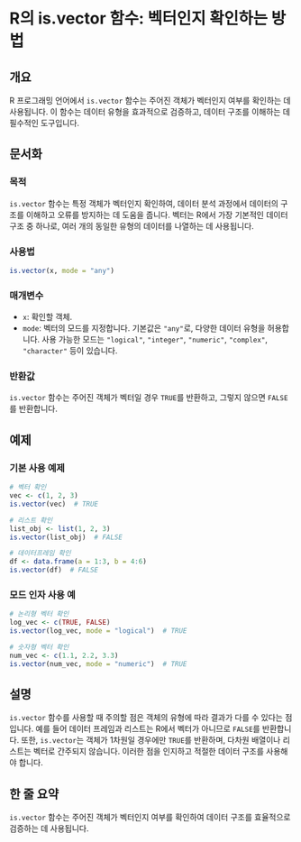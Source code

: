 <!--
Meta Description: # R의 is.vector 함수: 벡터인지 확인하는 방법 ## 개요 R 프로그래밍 언어에서 `is.vector` 함수는 주어진 객체가 벡터인지 여부를 확인하는 데 사용됩니다. 이 함수는 데이터 유형을 효과적으로 검증하고, 데이터 구조를 이해하는 데 필수적인 도구입니다....
Meta Keywords: vector, 데이터, true, 함수는, 객체가
-->

# R의 is.vector 함수: 벡터인지 확인하는 방법

## 개요
R 프로그래밍 언어에서 `is.vector` 함수는 주어진 객체가 벡터인지 여부를 확인하는 데 사용됩니다. 이 함수는 데이터 유형을 효과적으로 검증하고, 데이터 구조를 이해하는 데 필수적인 도구입니다.

## 문서화
### 목적
`is.vector` 함수는 특정 객체가 벡터인지 확인하여, 데이터 분석 과정에서 데이터의 구조를 이해하고 오류를 방지하는 데 도움을 줍니다. 벡터는 R에서 가장 기본적인 데이터 구조 중 하나로, 여러 개의 동일한 유형의 데이터를 나열하는 데 사용됩니다.

### 사용법
```R
is.vector(x, mode = "any")
```

### 매개변수
- `x`: 확인할 객체.
- `mode`: 벡터의 모드를 지정합니다. 기본값은 `"any"`로, 다양한 데이터 유형을 허용합니다. 사용 가능한 모드는 `"logical"`, `"integer"`, `"numeric"`, `"complex"`, `"character"` 등이 있습니다.

### 반환값
`is.vector` 함수는 주어진 객체가 벡터일 경우 `TRUE`를 반환하고, 그렇지 않으면 `FALSE`를 반환합니다.

## 예제
### 기본 사용 예제
```R
# 벡터 확인
vec <- c(1, 2, 3)
is.vector(vec)  # TRUE

# 리스트 확인
list_obj <- list(1, 2, 3)
is.vector(list_obj)  # FALSE

# 데이터프레임 확인
df <- data.frame(a = 1:3, b = 4:6)
is.vector(df)  # FALSE
```

### 모드 인자 사용 예
```R
# 논리형 벡터 확인
log_vec <- c(TRUE, FALSE)
is.vector(log_vec, mode = "logical")  # TRUE

# 숫자형 벡터 확인
num_vec <- c(1.1, 2.2, 3.3)
is.vector(num_vec, mode = "numeric")  # TRUE
```

## 설명
`is.vector` 함수를 사용할 때 주의할 점은 객체의 유형에 따라 결과가 다를 수 있다는 점입니다. 예를 들어 데이터 프레임과 리스트는 R에서 벡터가 아니므로 `FALSE`를 반환합니다. 또한, `is.vector`는 객체가 1차원일 경우에만 `TRUE`를 반환하며, 다차원 배열이나 리스트는 벡터로 간주되지 않습니다. 이러한 점을 인지하고 적절한 데이터 구조를 사용해야 합니다.

## 한 줄 요약
`is.vector` 함수는 주어진 객체가 벡터인지 여부를 확인하여 데이터 구조를 효율적으로 검증하는 데 사용됩니다.